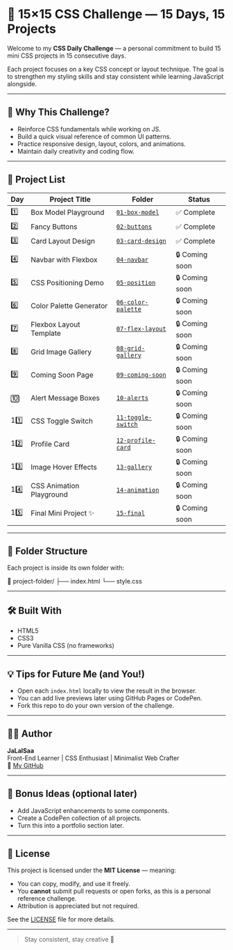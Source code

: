 # 🎯 15×15 CSS Challenge — 15 Days, 15 Projects

Welcome to my **CSS Daily Challenge** — a personal commitment to build 15 mini CSS projects in 15 consecutive days.

Each project focuses on a key CSS concept or layout technique. The goal is to strengthen my styling skills and stay consistent while learning JavaScript alongside.

---

## 🧠 Why This Challenge?

- Reinforce CSS fundamentals while working on JS.
- Build a quick visual reference of common UI patterns.
- Practice responsive design, layout, colors, and animations.
- Maintain daily creativity and coding flow.

---

## 📁 Project List

| Day | Project Title             | Folder                             | Status            |
|-----|---------------------------|------------------------------------|-------------------|
| 1️⃣ | Box Model Playground      | [`01-box-model`](01-box-model)     | ✅ Complete        |
| 2️⃣ | Fancy Buttons             | [`02-buttons`](02-buttons)         | ✅ Complete     |
| 3️⃣ | Card Layout Design        | [`03-card-design`](03-card-design) | ✅ Complete     |
| 4️⃣ | Navbar with Flexbox       | [`04-navbar`](04-navbar)           | 🔒 Coming soon     |
| 5️⃣ | CSS Positioning Demo      | [`05-position`](05-position)       | 🔒 Coming soon     |
| 6️⃣ | Color Palette Generator   | [`06-color-palette`](06-color-palette) | 🔒 Coming soon     |
| 7️⃣ | Flexbox Layout Template   | [`07-flex-layout`](07-flex-layout) | 🔒 Coming soon     |
| 8️⃣ | Grid Image Gallery        | [`08-grid-gallery`](08-grid-gallery) | 🔒 Coming soon     |
| 9️⃣ | Coming Soon Page          | [`09-coming-soon`](09-coming-soon) | 🔒 Coming soon     |
| 🔟 | Alert Message Boxes        | [`10-alerts`](10-alerts)           | 🔒 Coming soon     |
| 11️⃣ | CSS Toggle Switch        | [`11-toggle-switch`](11-toggle-switch) | 🔒 Coming soon     |
| 12️⃣ | Profile Card             | [`12-profile-card`](12-profile-card) | 🔒 Coming soon     |
| 13️⃣ | Image Hover Effects      | [`13-gallery`](13-gallery)         | 🔒 Coming soon     |
| 14️⃣ | CSS Animation Playground | [`14-animation`](14-animation)     | 🔒 Coming soon     |
| 15️⃣ | Final Mini Project ✨     | [`15-final`](15-final)             | 🔒 Coming soon     |

---

## 📌 Folder Structure

Each project is inside its own folder with:

📁 project-folder/ 
├── index.html 
└── style.css

---

## 🛠️ Built With

- HTML5
- CSS3
- Pure Vanilla CSS (no frameworks)

---

## 💡 Tips for Future Me (and You!)

- Open each `index.html` locally to view the result in the browser.
- You can add live previews later using GitHub Pages or CodePen.
- Fork this repo to do your own version of the challenge.

---

## 👨‍💻 Author

**JaLalSaa**  
Front-End Learner | CSS Enthusiast | Minimalist Web Crafter  
🔗 [My GitHub](https://github.com/JaLalSaa)

---

## 🧪 Bonus Ideas (optional later)

- Add JavaScript enhancements to some components.
- Create a CodePen collection of all projects.
- Turn this into a portfolio section later.

---

## 📜 License

This project is licensed under the **MIT License** — meaning:

- You can copy, modify, and use it freely.
- You **cannot** submit pull requests or open forks, as this is a personal reference challenge.
- Attribution is appreciated but not required.

See the [LICENSE](LICENSE) file for more details.

---

> Stay consistent, stay creative 🌱
